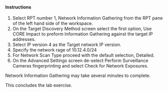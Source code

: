 #### Instructions

1. Select RPT number 1, Network Information Gathering from the RPT pane of the left hand side of the workspace. 
2. On the Target Discovery Method screen select the first option, Use CORE Impact to preform Information Gathering against the target IP addresses. 
3. Select IP version 4 as the Target network IP version. 
4. Specify the network rage of 10.12.4.0/24 
5. For Network Scan Type proceed with the default selection, Detailed. 
6. On the Advanced Settings screen de-select Perform Surveillance Cameras fingerprinting and select Check for Network Exposures. 

Network Information Gathering may take several minutes to complete. 

This concludes the lab exercise.


